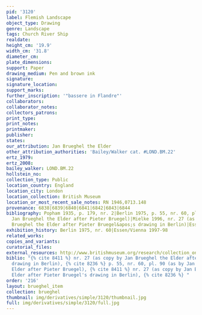 ```yaml
---
pid: '3120'
label: Flemish Landscape
object_type: Drawing
genre: Landscape
tags: Church River Ship
realdate: 
height_cm: '19.9'
width_cm: '31.8'
diameter_cm: 
plate_dimensions: 
support: Paper
drawing_medium: Pen and brown ink
signature: 
signature_location: 
support_marks: 
further_inscription: '"bassere in Flandre"'
collaborators: 
collaborator_notes: 
collectors_patrons: 
print_type: 
print_notes: 
printmaker: 
publisher: 
states: 
our_attribution: Jan Brueghel the Elder
other_attribution_authorities: 'Bailey/Walker cat. #LOND.BM.22'
ertz_1979: 
ertz_2008: 
bailey_walker: LOND.BM.22
hollstein_no: 
collection_type: Public
location_country: England
location_city: London
location_collection: British Museum
location_or_most_recent_sale_notes: RN 1946,0713.148
provenance: 6838|6839|6840|6841|6842|6843|6844
bibliography: Popham 1935, p. 179, nr. 2|Berlin 1975, p. 55, nr. 60, pl. 90 (as by
  Jan Brueghel the Elder after Pieter Bruegel)|Mielke 1996, nr. 27 (as copy by Jan
  Brueghel the Elder after Pieter Bruegel&apos;s drawing in Berlin)|Essen/Vienna 1997-98
exhibition_history: Berlin 1975, nr. 60|Essen/Vienna 1997-98
related_works: 
copies_and_variants: 
curatorial_files: 
external_resources: http://www.britishmuseum.org/research/collection_online/collection_object_details.aspx?objectId=712251&partId=1&searchText=1946%2C0713.148&view=list&page=1
biblio: "{% cite 8411 %} nr. 27 (as copy by Jan Brueghel the Elder after Pieter Bruegel's
  drawing in Berlin), {% cite 8236 %} p. 55, nr. 60, pl. 90 (as by Jan Brueghel the
  Elder after Pieter Bruegel), {% cite 8411 %} nr. 27 (as copy by Jan Brueghel the
  Elder after Pieter Bruegel's drawing in Berlin), {% cite 8236 %} "
order: '216'
layout: brueghel_item
collection: brueghel
thumbnail: img/derivatives/simple/3120/thumbnail.jpg
full: img/derivatives/simple/3120/full.jpg
---
```

